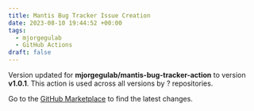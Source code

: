 ```yaml
---
title: Mantis Bug Tracker Issue Creation
date: 2023-08-10 19:44:52 +00:00
tags:
  - mjorgegulab
  - GitHub Actions
draft: false
---
```



Version updated for **mjorgegulab/mantis-bug-tracker-action** to version **v1.0.1**.
This action is used across all versions by ? repositories.

Go to the [GitHub Marketplace](https://github.com/marketplace/actions/mantis-bug-tracker-issue-creation) to find the latest changes.
